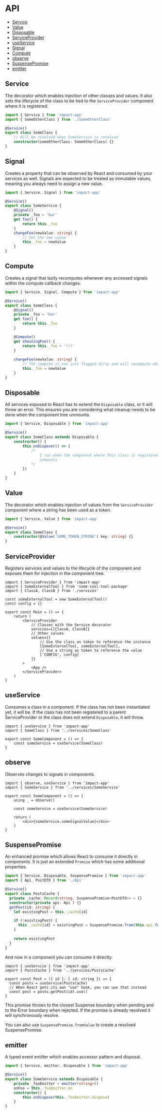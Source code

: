 # API

- [Service](#service)
- [Value](#value)
- [Disposable](#disposable)
- [ServiceProvider](#serviceprovider)
- [useService](#useService)
- [Signal](#signal)
- [Compute](#compute)
- [observe](#observe)
- [SuspensePromise](#suspensepromise)
- [emitter](#emitter)

## Service

The decorator which enables injection of other classes and values. It also sets the lifecycle of the class to be tied to the `ServiceProvider` component where it is registered.

```ts
import { Service } from 'impact-app'
import { SomeOtherClass } from './SomeOtherClass'

@Service()
export class SomeClass {
    // Will be resolved when SomeService is resolved
    constructor(someOtherClass: SomeOtherClass) {}
}
```

## Signal

Creates a property that can be observed by React and consumed by your services as well. Signals are expected to be treated as immutable values, meaning you always need to assign a new value.

```ts
import { Service, Signal } from 'impact-app'

@Service()
export class SomeService {
    @Signal()
    private _foo = 'bar'
    get foo() {
        return this._foo
    }
    changeFoo(newValue: string) {
        // Set the new value
        this._foo = newValue
    }
}
```

## Compute

Creates a signal that lazily recomputes whenever any accessed signals within the compute callback changes.

```ts
import { Service, Signal, Compute } from 'impact-app'

@Service()
export class SomeClass {
    @Signal()
    private _foo = 'bar'
    get foo() {
        return this._foo
    }

    @Compute()
    get shoutingFoo() {
        return this._foo + '!!!'
    }
    
    changeFoo(newValue: string) {
        // The compute is now just flagged dirty and will recompute whenever something accesses it
        this._foo = newValue
    }
}
```

## Disposable

All services exposed to React has to extend the `Disposable` class, or it will throw an error. This ensures you are considering what cleanup needs to be done when the component tree unmounts.

```ts
import { Service, Disposable } from 'impact-app'

@Service()
export class SomeClass extends Disposable {
    constructor() {
        this.onDispose(() => {
            /*
                I run when the component where this class is registered
                unmounts
            */
        })
    }
}
```

## Value

The decorator which enables injection of values from the `ServiceProvider` component where a string has been used as a token.

```ts
import { Service, Value } from 'impact-app'

@Service()
export class SomeClass {
    constructor(@Value('SOME_TOKEN_STRING') key: string) {}
}
```

## ServiceProvider

Registers services and values to the lifecycle of the component and exposes them for injection in the component tree.

```tsx
import { ServiceProvider } from 'impact-app'
import { SomeExternalTool } from 'some-cool-tool-package'
import { ClassA, ClassB } from './services'

const someExternalTool = new SomeExternalTool()
const config = {}

export const Main = () => {
    return (
        <ServiceProvider
            // Classes with the Service decorator
            services={[ClassA, ClassB]}
            // Other values
            values={[
                // Use the class as token to reference the instance
                [SomeExternalTool, someExternalTool],
                // Use a string as token to reference the value
                ['CONFIG', config]
            ]}
        >
            <App />
        </ServiceProvider>
    )
}
```

## useService

Consumes a class in a component. If the class has not been instantiated yet, it will be. If the class has not been registered to a parent ServiceProvider or the class does not extend `Disposable`, it will throw.

```tsx
import { useService } from 'impact-app'
import { SomeClass } from '../services/SomeClass'

export const SomeComponent = () => {
    const someService = useService(SomeClass)
}
```

## observe

Observes changes to signals in components.

```tsx
import { observe, useService } from 'impact-app'
import { SomeService } from '../services/SomeService'

export const SomeComponent = () => {
    using _ = observe()

    const someService = useService(SomeService)

    return (
        <div>{someService.someSignalValue}</div>
    )
}
```

## SuspensePromise

An enhanced promise which allows React to consume it directly in components. It is just an extended `Promise` which has some additional properties.

```ts
import { Service, Disposable, SuspensePromise } from 'impact-app'
import { Api, PostDTO } from './Api'

@Service()
export class PostsCache {
  private _cache: Record<string, SuspensePromise<PostDTO>> = {}
  constructor(private api: Api ) {}
  getPost(id: string) {
    let existingPost = this._cache[id]

    if (!existingPost) { 
      this._cache[id] = existingPost = SuspensePromise.from(this.api.fetchPost(id))
    }
    
    return existingPost
  }
}
```

And now in a component you can consume it directly:

```tsx
import { useService } from 'impact-app'
import { PostsCache } from '../services/PostsCache'

export const Post = ({ id }: { id: string }) => {
  const posts = useService(PostsCache)
  // When React gets its own "use" hook, you can use that instead
  const post = posts.getPost(id).use()
}
```

This promise throws to the closest Suspense boundary when pending and to the Error boundary when rejected. If the promise is already resolved it will synchronously resolve.

You can also use `SuspensePromise.fromValue` to create a resolved SuspensePromise.

## emitter

A typed event emitter which enables accessor pattern and disposal.

```ts
import { Service, emitter, Disposable } from 'impact-app'

@Service()
export class SomeService extends Disposable {
    private _fooEmitter = emitter<string>()
    onFoo = this._fooEmitter.on
    constructor() {
        this.onDispose(this._fooEmitter.dispose)
    }
}
```

